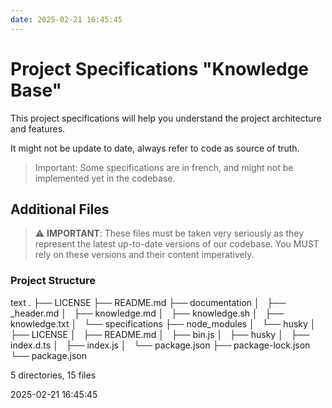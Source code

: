 ```yaml
---
date: 2025-02-21 16:45:45
---
```


# Project Specifications "Knowledge Base"

This project specifications will help you understand the project architecture and features.

It might not be update to date, always refer to code as source of truth.

> Important: Some specifications are in french, and might not be implemented yet in the codebase.


## Additional Files

> ⚠️ **IMPORTANT**: These files must be taken very seriously as they represent the latest up-to-date versions of our codebase. You MUST rely on these versions and their content imperatively.


### Project Structure

text
.
├── LICENSE
├── README.md
├── documentation
│   ├── _header.md
│   ├── knowledge.md
│   ├── knowledge.sh
│   ├── knowledge.txt
│   └── specifications
├── node_modules
│   └── husky
│       ├── LICENSE
│       ├── README.md
│       ├── bin.js
│       ├── husky
│       ├── index.d.ts
│       ├── index.js
│       └── package.json
├── package-lock.json
└── package.json

5 directories, 15 files



2025-02-21 16:45:45
